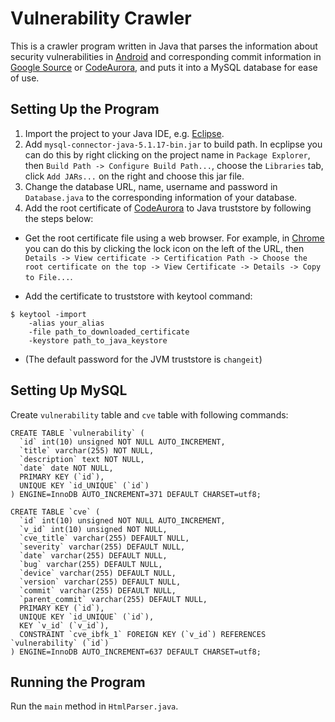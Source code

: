 # Vulnerability Crawler
This is a crawler program written in Java that parses the information about security vulnerabilities in [Android](http://source.android.com/security/bulletin/) and corresponding commit information in [Google Source](https://android.googlesource.com/) or [CodeAurora](https://source.codeaurora.org/), and puts it into a MySQL database for ease of use.

## Setting Up the Program
1. Import the project to your Java IDE, e.g. [Eclipse](https://eclipse.org/).
2. Add `mysql-connector-java-5.1.17-bin.jar` to build path. In ecplipse you can do this by right clicking on the project name in `Package Explorer`, then `Build Path -> Configure Build Path...`, choose the `Libraries` tab, click `Add JARs...` on the right and choose this jar file.
3. Change the database URL, name, username and password in `Database.java` to the corresponding information of your database.
4. Add the root certificate of [CodeAurora](https://source.codeaurora.org/) to Java truststore by following the steps below:

* Get the root certificate file using a web browser. For example, in [Chrome](https://www.google.ca/chrome/browser/desktop/index.html) you can do this by clicking the lock icon on the left of the URL, then `Details -> View certificate -> Certification Path -> Choose the root certificate on the top -> View Certificate -> Details -> Copy to File...`.

* Add the certificate to truststore with keytool command:

```
$ keytool -import
	-alias your_alias
	-file path_to_downloaded_certificate
	-keystore path_to_java_keystore
```

* (The default password for the JVM truststore is `changeit`)

## Setting Up MySQL
Create `vulnerability` table and `cve` table with following commands:

```
CREATE TABLE `vulnerability` (
  `id` int(10) unsigned NOT NULL AUTO_INCREMENT,
  `title` varchar(255) NOT NULL,
  `description` text NOT NULL,
  `date` date NOT NULL,
  PRIMARY KEY (`id`),
  UNIQUE KEY `id_UNIQUE` (`id`)
) ENGINE=InnoDB AUTO_INCREMENT=371 DEFAULT CHARSET=utf8;
```

```
CREATE TABLE `cve` (
  `id` int(10) unsigned NOT NULL AUTO_INCREMENT,
  `v_id` int(10) unsigned NOT NULL,
  `cve_title` varchar(255) DEFAULT NULL,
  `severity` varchar(255) DEFAULT NULL,
  `date` varchar(255) DEFAULT NULL,
  `bug` varchar(255) DEFAULT NULL,
  `device` varchar(255) DEFAULT NULL,
  `version` varchar(255) DEFAULT NULL,
  `commit` varchar(255) DEFAULT NULL,
  `parent_commit` varchar(255) DEFAULT NULL,
  PRIMARY KEY (`id`),
  UNIQUE KEY `id_UNIQUE` (`id`),
  KEY `v_id` (`v_id`),
  CONSTRAINT `cve_ibfk_1` FOREIGN KEY (`v_id`) REFERENCES `vulnerability` (`id`)
) ENGINE=InnoDB AUTO_INCREMENT=637 DEFAULT CHARSET=utf8;
```

## Running the Program
Run the `main` method in `HtmlParser.java`.
